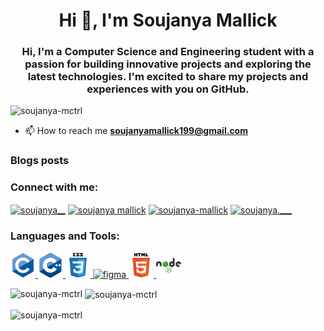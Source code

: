 <h1 align="center">Hi 👋, I'm Soujanya Mallick</h1>
<h3 align="center">Hi, I'm a Computer Science and Engineering student with a passion for building innovative projects and exploring the latest technologies. I'm excited to share my projects and experiences with you on GitHub.</h3>

<p align="left"> <img src="https://komarev.com/ghpvc/?username=soujanya-mctrl&label=Profile%20views&color=0e75b6&style=flat" alt="soujanya-mctrl" /> </p>

- 📫 How to reach me **soujanyamallick199@gmail.com**

### Blogs posts
<!-- BLOG-POST-LIST:START -->
<!-- BLOG-POST-LIST:END -->

<h3 align="left">Connect with me:</h3>
<p align="left">
<a href="https://dev.to/soujanya__" target="blank"><img align="center" src="https://raw.githubusercontent.com/rahuldkjain/github-profile-readme-generator/master/src/images/icons/Social/devto.svg" alt="soujanya__" height="30" width="40" /></a>
<a href="https://linkedin.com/in/soujanya mallick" target="blank"><img align="center" src="https://raw.githubusercontent.com/rahuldkjain/github-profile-readme-generator/master/src/images/icons/Social/linked-in-alt.svg" alt="soujanya mallick" height="30" width="40" /></a>
<a href="https://stackoverflow.com/users/soujanya-mallick" target="blank"><img align="center" src="https://raw.githubusercontent.com/rahuldkjain/github-profile-readme-generator/master/src/images/icons/Social/stack-overflow.svg" alt="soujanya-mallick" height="30" width="40" /></a>
<a href="https://instagram.com/soujanya.___" target="blank"><img align="center" src="https://raw.githubusercontent.com/rahuldkjain/github-profile-readme-generator/master/src/images/icons/Social/instagram.svg" alt="soujanya.___" height="30" width="40" /></a>
</p>

<h3 align="left">Languages and Tools:</h3>
<p align="left"> <a href="https://www.cprogramming.com/" target="_blank" rel="noreferrer"> <img src="https://raw.githubusercontent.com/devicons/devicon/master/icons/c/c-original.svg" alt="c" width="40" height="40"/> </a> <a href="https://www.w3schools.com/cpp/" target="_blank" rel="noreferrer"> <img src="https://raw.githubusercontent.com/devicons/devicon/master/icons/cplusplus/cplusplus-original.svg" alt="cplusplus" width="40" height="40"/> </a> <a href="https://www.w3schools.com/css/" target="_blank" rel="noreferrer"> <img src="https://raw.githubusercontent.com/devicons/devicon/master/icons/css3/css3-original-wordmark.svg" alt="css3" width="40" height="40"/> </a> <a href="https://www.figma.com/" target="_blank" rel="noreferrer"> <img src="https://www.vectorlogo.zone/logos/figma/figma-icon.svg" alt="figma" width="40" height="40"/> </a> <a href="https://www.w3.org/html/" target="_blank" rel="noreferrer"> <img src="https://raw.githubusercontent.com/devicons/devicon/master/icons/html5/html5-original-wordmark.svg" alt="html5" width="40" height="40"/> </a> <a href="https://nodejs.org" target="_blank" rel="noreferrer"> <img src="https://raw.githubusercontent.com/devicons/devicon/master/icons/nodejs/nodejs-original-wordmark.svg" alt="nodejs" width="40" height="40"/> </a> </p>

<p><img align="left" src="https://github-readme-stats.vercel.app/api/top-langs?username=soujanya-mctrl&show_icons=true&locale=en&layout=compact" alt="soujanya-mctrl" /></p>

<p>&nbsp;<img align="center" src="https://github-readme-stats.vercel.app/api?username=soujanya-mctrl&show_icons=true&locale=en" alt="soujanya-mctrl" /></p>

<p><img align="center" src="https://github-readme-streak-stats.herokuapp.com/?user=soujanya-mctrl&" alt="soujanya-mctrl" /></p>
